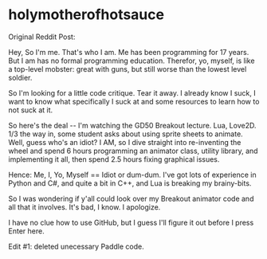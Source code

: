 # holymotherofhotsauce

Original Reddit Post: 

Hey,
So I'm me. That's who I am. Me has been programming for 17 years. But I am has no formal programming education. Therefor, yo, myself, is like a top-level mobster: great with guns, but still worse than the lowest level soldier.

So I'm looking for a little code critique. Tear it away. I already know I suck, I want to know what specifically I suck at and some resources to learn how to not suck at it. 

So here's the deal -- I'm watching the GD50 Breakout lecture. Lua, Love2D. 1/3 the way in, some student asks about using sprite sheets to animate. Well, guess who's an idiot? I AM, so I dive straight into re-inventing the wheel and spend 6 hours programming an animator class, utility library, and implementing it all, then spend 2.5 hours fixing graphical issues.

Hence: Me, I, Yo, Myself == Idiot or dum-dum. 
I've got lots of experience in Python and C#, and quite a bit in C++, and Lua is breaking my brainy-bits. 

So I was wondering if y'all could look over my Breakout animator code and all that it involves. It's bad, I know. I apologize. 

I have no clue how to use GitHub, but I guess I'll figure it out before I press Enter here. 


Edit #1: deleted unecessary Paddle code.

